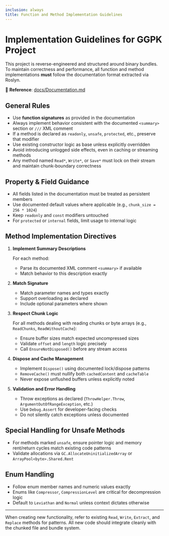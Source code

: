 ```yaml
---
inclusion: always
title: Function and Method Implementation Guidelines
---
```


# Implementation Guidelines for GGPK Project

This project is reverse-engineered and structured around binary bundles. To maintain correctness and performance, all function and method implementations **must** follow the documentation format extracted via Roslyn.

📄 **Reference**: [docs/Documentation.md](../../docs/Documentation.md)

## General Rules

- Use **function signatures** as provided in the documentation
- Always implement behavior consistent with the documented `<summary>` section or `///` XML comment
- If a method is declared as `readonly`, `unsafe`, `protected`, etc., preserve that modifier
- Use existing constructor logic as base unless explicitly overridden
- Avoid introducing unlogged side effects, even in caching or streaming methods
- Any method named `Read*`, `Write*`, or `Save*` must lock on their stream and maintain chunk-boundary correctness

## Property & Field Guidance

- All fields listed in the documentation must be treated as persistent members
- Use documented default values where applicable (e.g., `chunk_size = 256 * 1024`)
- Keep `readonly` and `const` modifiers untouched
- For `protected` or `internal` fields, limit usage to internal logic

## Method Implementation Directives

1. **Implement Summary Descriptions**

   For each method:
   - Parse its documented XML comment `<summary>` if available
   - Match behavior to this description exactly

2. **Match Signature**

   - Match parameter names and types exactly
   - Support overloading as declared
   - Include optional parameters where shown

3. **Respect Chunk Logic**

   For all methods dealing with reading chunks or byte arrays (e.g., `ReadChunks`, `ReadWithoutCache`):

   - Ensure buffer sizes match expected uncompressed sizes
   - Validate `offset` and `length` logic precisely
   - Call `EnsureNotDisposed()` before any stream access

4. **Dispose and Cache Management**

   - Implement `Dispose()` using documented lock/dispose patterns
   - `RemoveCache()` must nullify both `cachedContent` and `cacheTable`
   - Never expose unflushed buffers unless explicitly noted

5. **Validation and Error Handling**

   - Throw exceptions as declared (`ThrowHelper.Throw`, `ArgumentOutOfRangeException`, etc.)
   - Use `Debug.Assert` for developer-facing checks
   - Do not silently catch exceptions unless documented

## Special Handling for Unsafe Methods

- For methods marked `unsafe`, ensure pointer logic and memory rent/return cycles match existing code patterns
- Validate allocations via `GC.AllocateUninitializedArray` or `ArrayPool<byte>.Shared.Rent`

## Enum Handling

- Follow enum member names and numeric values exactly
- Enums like `Compressor`, `CompressionLevel` are critical for decompression logic
- Default to `Leviathan` and `Normal` unless context dictates otherwise

---

When creating new functionality, refer to existing `Read`, `Write`, `Extract`, and `Replace` methods for patterns. All new code should integrate cleanly with the chunked file and bundle system.
